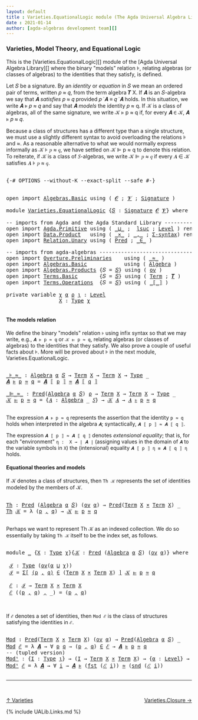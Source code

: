 ```yaml
---
layout: default
title : Varieties.EquationalLogic module (The Agda Universal Algebra Library)
date : 2021-01-14
author: [agda-algebras development team][]
---
```


### <a id="varieties-model-theory-and-equational-logic">Varieties, Model Theory, and Equational Logic</a>

This is the [Varieties.EquationalLogic][] module of the [Agda Universal Algebra Library][] where the binary "models" relation ⊧, relating algebras (or classes of algebras) to the identities that they satisfy, is defined.

Let 𝑆 be a signature. By an *identity* or *equation* in 𝑆 we mean an ordered pair of terms, written 𝑝 ≈ 𝑞, from the term algebra 𝑻 X. If 𝑨 is an 𝑆-algebra we say that 𝑨 *satisfies* 𝑝 ≈ 𝑞 provided 𝑝 ̇ 𝑨 ≡ 𝑞 ̇ 𝑨 holds. In this situation, we write 𝑨 ⊧ 𝑝 ≈ 𝑞 and say that 𝑨 *models* the identity 𝑝 ≈ q. If 𝒦 is a class of algebras, all of the same signature, we write 𝒦 ⊧ p ≈ q if, for every 𝑨 ∈ 𝒦, 𝑨 ⊧ 𝑝 ≈ 𝑞.

Because a class of structures has a different type than a single structure, we must use a slightly different syntax to avoid overloading the relations ⊧ and ≈. As a reasonable alternative to what we would normally express informally as 𝒦 ⊧ 𝑝 ≈ 𝑞, we have settled on 𝒦 ⊫ p ≈ q to denote this relation.  To reiterate, if 𝒦 is a class of 𝑆-algebras, we write 𝒦 ⊫ 𝑝 ≈ 𝑞 if every 𝑨 ∈ 𝒦 satisfies 𝑨 ⊧ 𝑝 ≈ 𝑞.

<pre class="Agda">

<a id="1318" class="Symbol">{-#</a> <a id="1322" class="Keyword">OPTIONS</a> <a id="1330" class="Pragma">--without-K</a> <a id="1342" class="Pragma">--exact-split</a> <a id="1356" class="Pragma">--safe</a> <a id="1363" class="Symbol">#-}</a>


<a id="1369" class="Keyword">open</a> <a id="1374" class="Keyword">import</a> <a id="1381" href="Algebras.Basic.html" class="Module">Algebras.Basic</a> <a id="1396" class="Keyword">using</a> <a id="1402" class="Symbol">(</a> <a id="1404" href="Algebras.Basic.html#1155" class="Generalizable">𝓞</a> <a id="1406" class="Symbol">;</a> <a id="1408" href="Algebras.Basic.html#1157" class="Generalizable">𝓥</a> <a id="1410" class="Symbol">;</a> <a id="1412" href="Algebras.Basic.html#3581" class="Function">Signature</a> <a id="1422" class="Symbol">)</a>

<a id="1425" class="Keyword">module</a> <a id="1432" href="Varieties.EquationalLogic.html" class="Module">Varieties.EquationalLogic</a> <a id="1458" class="Symbol">{</a><a id="1459" href="Varieties.EquationalLogic.html#1459" class="Bound">𝑆</a> <a id="1461" class="Symbol">:</a> <a id="1463" href="Algebras.Basic.html#3581" class="Function">Signature</a> <a id="1473" href="Algebras.Basic.html#1155" class="Generalizable">𝓞</a> <a id="1475" href="Algebras.Basic.html#1157" class="Generalizable">𝓥</a><a id="1476" class="Symbol">}</a> <a id="1478" class="Keyword">where</a>

<a id="1485" class="Comment">-- imports from Agda and the Agda Standard Library -------------------------------------------</a>
<a id="1580" class="Keyword">open</a> <a id="1585" class="Keyword">import</a> <a id="1592" href="Agda.Primitive.html" class="Module">Agda.Primitive</a> <a id="1607" class="Keyword">using</a> <a id="1613" class="Symbol">(</a> <a id="1615" href="Agda.Primitive.html#810" class="Primitive Operator">_⊔_</a> <a id="1619" class="Symbol">;</a>  <a id="1622" href="Agda.Primitive.html#780" class="Primitive">lsuc</a> <a id="1627" class="Symbol">;</a> <a id="1629" href="Agda.Primitive.html#597" class="Postulate">Level</a> <a id="1635" class="Symbol">)</a> <a id="1637" class="Keyword">renaming</a> <a id="1646" class="Symbol">(</a> <a id="1648" href="Agda.Primitive.html#326" class="Primitive">Set</a> <a id="1652" class="Symbol">to</a> <a id="1655" class="Primitive">Type</a> <a id="1660" class="Symbol">)</a>
<a id="1662" class="Keyword">open</a> <a id="1667" class="Keyword">import</a> <a id="1674" href="Data.Product.html" class="Module">Data.Product</a>   <a id="1689" class="Keyword">using</a> <a id="1695" class="Symbol">(</a> <a id="1697" href="Data.Product.html#1167" class="Function Operator">_×_</a> <a id="1701" class="Symbol">;</a> <a id="1703" href="Agda.Builtin.Sigma.html#236" class="InductiveConstructor Operator">_,_</a> <a id="1707" class="Symbol">;</a> <a id="1709" href="Data.Product.html#916" class="Function">Σ-syntax</a><a id="1717" class="Symbol">)</a> <a id="1719" class="Keyword">renaming</a> <a id="1728" class="Symbol">(</a> <a id="1730" href="Agda.Builtin.Sigma.html#252" class="Field">proj₁</a> <a id="1736" class="Symbol">to</a> <a id="1739" class="Field">fst</a> <a id="1743" class="Symbol">;</a> <a id="1745" href="Agda.Builtin.Sigma.html#264" class="Field">proj₂</a> <a id="1751" class="Symbol">to</a> <a id="1754" class="Field">snd</a> <a id="1758" class="Symbol">)</a>
<a id="1760" class="Keyword">open</a> <a id="1765" class="Keyword">import</a> <a id="1772" href="Relation.Unary.html" class="Module">Relation.Unary</a> <a id="1787" class="Keyword">using</a> <a id="1793" class="Symbol">(</a> <a id="1795" href="Relation.Unary.html#1101" class="Function">Pred</a> <a id="1800" class="Symbol">;</a> <a id="1802" href="Relation.Unary.html#1523" class="Function Operator">_∈_</a> <a id="1806" class="Symbol">)</a>

<a id="1809" class="Comment">-- imports from agda-algebras --------------------------------------------------------------</a>
<a id="1902" class="Keyword">open</a> <a id="1907" class="Keyword">import</a> <a id="1914" href="Overture.Preliminaries.html" class="Module">Overture.Preliminaries</a>    <a id="1940" class="Keyword">using</a> <a id="1946" class="Symbol">(</a> <a id="1948" href="Overture.Preliminaries.html#9333" class="Function Operator">_≈_</a> <a id="1952" class="Symbol">)</a>
<a id="1954" class="Keyword">open</a> <a id="1959" class="Keyword">import</a> <a id="1966" href="Algebras.Basic.html" class="Module">Algebras.Basic</a>            <a id="1992" class="Keyword">using</a> <a id="1998" class="Symbol">(</a> <a id="2000" href="Algebras.Basic.html#6023" class="Function">Algebra</a> <a id="2008" class="Symbol">)</a>
<a id="2010" class="Keyword">open</a> <a id="2015" class="Keyword">import</a> <a id="2022" href="Algebras.Products.html" class="Module">Algebras.Products</a> <a id="2040" class="Symbol">{</a><a id="2041" class="Argument">𝑆</a> <a id="2043" class="Symbol">=</a> <a id="2045" href="Varieties.EquationalLogic.html#1459" class="Bound">𝑆</a><a id="2046" class="Symbol">}</a> <a id="2048" class="Keyword">using</a> <a id="2054" class="Symbol">(</a> <a id="2056" href="Algebras.Products.html#3003" class="Function">ov</a> <a id="2059" class="Symbol">)</a>
<a id="2061" class="Keyword">open</a> <a id="2066" class="Keyword">import</a> <a id="2073" href="Terms.Basic.html" class="Module">Terms.Basic</a>       <a id="2091" class="Symbol">{</a><a id="2092" class="Argument">𝑆</a> <a id="2094" class="Symbol">=</a> <a id="2096" href="Varieties.EquationalLogic.html#1459" class="Bound">𝑆</a><a id="2097" class="Symbol">}</a> <a id="2099" class="Keyword">using</a> <a id="2105" class="Symbol">(</a> <a id="2107" href="Terms.Basic.html#1853" class="Datatype">Term</a> <a id="2112" class="Symbol">;</a> <a id="2114" href="Terms.Basic.html#3125" class="Function">𝑻</a> <a id="2116" class="Symbol">)</a>
<a id="2118" class="Keyword">open</a> <a id="2123" class="Keyword">import</a> <a id="2130" href="Terms.Operations.html" class="Module">Terms.Operations</a>  <a id="2148" class="Symbol">{</a><a id="2149" class="Argument">𝑆</a> <a id="2151" class="Symbol">=</a> <a id="2153" href="Varieties.EquationalLogic.html#1459" class="Bound">𝑆</a><a id="2154" class="Symbol">}</a> <a id="2156" class="Keyword">using</a> <a id="2162" class="Symbol">(</a> <a id="2164" href="Terms.Operations.html#2527" class="Function Operator">_⟦_⟧</a> <a id="2169" class="Symbol">)</a>

<a id="2172" class="Keyword">private</a> <a id="2180" class="Keyword">variable</a> <a id="2189" href="Varieties.EquationalLogic.html#2189" class="Generalizable">χ</a> <a id="2191" href="Varieties.EquationalLogic.html#2191" class="Generalizable">α</a> <a id="2193" href="Varieties.EquationalLogic.html#2193" class="Generalizable">ρ</a> <a id="2195" href="Varieties.EquationalLogic.html#2195" class="Generalizable">ι</a> <a id="2197" class="Symbol">:</a> <a id="2199" href="Agda.Primitive.html#597" class="Postulate">Level</a>
                 <a id="2222" href="Varieties.EquationalLogic.html#2222" class="Generalizable">X</a> <a id="2224" class="Symbol">:</a> <a id="2226" href="Varieties.EquationalLogic.html#1655" class="Primitive">Type</a> <a id="2231" href="Varieties.EquationalLogic.html#2189" class="Generalizable">χ</a>

</pre>


#### <a id="the-models-relation">The models relation</a>

We define the binary "models" relation `⊧` using infix syntax so that we may
write, e.g., `𝑨 ⊧ p ≈ q` or `𝒦 ⊫ p ≈ q`, relating algebras (or classes of
algebras) to the identities that they satisfy. We also prove a couple of useful
facts about ⊧.  More will be proved about ⊧ in the next module,
Varieties.EquationalLogic.

<pre class="Agda">

<a id="_⊧_≈_"></a><a id="2642" href="Varieties.EquationalLogic.html#2642" class="Function Operator">_⊧_≈_</a> <a id="2648" class="Symbol">:</a> <a id="2650" href="Algebras.Basic.html#6023" class="Function">Algebra</a> <a id="2658" href="Varieties.EquationalLogic.html#2191" class="Generalizable">α</a> <a id="2660" href="Varieties.EquationalLogic.html#1459" class="Bound">𝑆</a> <a id="2662" class="Symbol">→</a> <a id="2664" href="Terms.Basic.html#1853" class="Datatype">Term</a> <a id="2669" href="Varieties.EquationalLogic.html#2222" class="Generalizable">X</a> <a id="2671" class="Symbol">→</a> <a id="2673" href="Terms.Basic.html#1853" class="Datatype">Term</a> <a id="2678" href="Varieties.EquationalLogic.html#2222" class="Generalizable">X</a> <a id="2680" class="Symbol">→</a> <a id="2682" href="Varieties.EquationalLogic.html#1655" class="Primitive">Type</a> <a id="2687" class="Symbol">_</a>
<a id="2689" href="Varieties.EquationalLogic.html#2689" class="Bound">𝑨</a> <a id="2691" href="Varieties.EquationalLogic.html#2642" class="Function Operator">⊧</a> <a id="2693" href="Varieties.EquationalLogic.html#2693" class="Bound">p</a> <a id="2695" href="Varieties.EquationalLogic.html#2642" class="Function Operator">≈</a> <a id="2697" href="Varieties.EquationalLogic.html#2697" class="Bound">q</a> <a id="2699" class="Symbol">=</a> <a id="2701" href="Varieties.EquationalLogic.html#2689" class="Bound">𝑨</a> <a id="2703" href="Terms.Operations.html#2527" class="Function Operator">⟦</a> <a id="2705" href="Varieties.EquationalLogic.html#2693" class="Bound">p</a> <a id="2707" href="Terms.Operations.html#2527" class="Function Operator">⟧</a> <a id="2709" href="Overture.Preliminaries.html#9333" class="Function Operator">≈</a> <a id="2711" href="Varieties.EquationalLogic.html#2689" class="Bound">𝑨</a> <a id="2713" href="Terms.Operations.html#2527" class="Function Operator">⟦</a> <a id="2715" href="Varieties.EquationalLogic.html#2697" class="Bound">q</a> <a id="2717" href="Terms.Operations.html#2527" class="Function Operator">⟧</a>

<a id="_⊫_≈_"></a><a id="2720" href="Varieties.EquationalLogic.html#2720" class="Function Operator">_⊫_≈_</a> <a id="2726" class="Symbol">:</a> <a id="2728" href="Relation.Unary.html#1101" class="Function">Pred</a><a id="2732" class="Symbol">(</a><a id="2733" href="Algebras.Basic.html#6023" class="Function">Algebra</a> <a id="2741" href="Varieties.EquationalLogic.html#2191" class="Generalizable">α</a> <a id="2743" href="Varieties.EquationalLogic.html#1459" class="Bound">𝑆</a><a id="2744" class="Symbol">)</a> <a id="2746" href="Varieties.EquationalLogic.html#2193" class="Generalizable">ρ</a> <a id="2748" class="Symbol">→</a> <a id="2750" href="Terms.Basic.html#1853" class="Datatype">Term</a> <a id="2755" href="Varieties.EquationalLogic.html#2222" class="Generalizable">X</a> <a id="2757" class="Symbol">→</a> <a id="2759" href="Terms.Basic.html#1853" class="Datatype">Term</a> <a id="2764" href="Varieties.EquationalLogic.html#2222" class="Generalizable">X</a> <a id="2766" class="Symbol">→</a> <a id="2768" href="Varieties.EquationalLogic.html#1655" class="Primitive">Type</a> <a id="2773" class="Symbol">_</a>
<a id="2775" href="Varieties.EquationalLogic.html#2775" class="Bound">𝒦</a> <a id="2777" href="Varieties.EquationalLogic.html#2720" class="Function Operator">⊫</a> <a id="2779" href="Varieties.EquationalLogic.html#2779" class="Bound">p</a> <a id="2781" href="Varieties.EquationalLogic.html#2720" class="Function Operator">≈</a> <a id="2783" href="Varieties.EquationalLogic.html#2783" class="Bound">q</a> <a id="2785" class="Symbol">=</a> <a id="2787" class="Symbol">{</a><a id="2788" href="Varieties.EquationalLogic.html#2788" class="Bound">𝑨</a> <a id="2790" class="Symbol">:</a> <a id="2792" href="Algebras.Basic.html#6023" class="Function">Algebra</a> <a id="2800" class="Symbol">_</a> <a id="2802" href="Varieties.EquationalLogic.html#1459" class="Bound">𝑆</a><a id="2803" class="Symbol">}</a> <a id="2805" class="Symbol">→</a> <a id="2807" href="Varieties.EquationalLogic.html#2775" class="Bound">𝒦</a> <a id="2809" href="Varieties.EquationalLogic.html#2788" class="Bound">𝑨</a> <a id="2811" class="Symbol">→</a> <a id="2813" href="Varieties.EquationalLogic.html#2788" class="Bound">𝑨</a> <a id="2815" href="Varieties.EquationalLogic.html#2642" class="Function Operator">⊧</a> <a id="2817" href="Varieties.EquationalLogic.html#2779" class="Bound">p</a> <a id="2819" href="Varieties.EquationalLogic.html#2642" class="Function Operator">≈</a> <a id="2821" href="Varieties.EquationalLogic.html#2783" class="Bound">q</a>

</pre>

The expression `𝑨 ⊧ p ≈ q` represents the assertion that the identity `p ≈ q`
holds when interpreted in the algebra `𝑨`; syntactically, `𝑨 ⟦ p ⟧ ≈ 𝑨 ⟦ q ⟧`.

The expression `𝑨 ⟦ p ⟧ ≈ 𝑨 ⟦ q ⟧` denotes *extensional equality*; that is,
for each "environment" `η :  X → ∣ 𝑨 ∣` (assigning values in the domain of `𝑨`
to the variable symbols in `X`) the (intensional) equality `𝑨 ⟦ p ⟧ η ≡ 𝑨 ⟦ q ⟧ η`
holds.


#### <a id="equational-theories-and-models">Equational theories and models</a>

If 𝒦 denotes a class of structures, then `Th 𝒦` represents the set of identities
modeled by the members of 𝒦.

<pre class="Agda">

<a id="Th"></a><a id="3446" href="Varieties.EquationalLogic.html#3446" class="Function">Th</a> <a id="3449" class="Symbol">:</a> <a id="3451" href="Relation.Unary.html#1101" class="Function">Pred</a> <a id="3456" class="Symbol">(</a><a id="3457" href="Algebras.Basic.html#6023" class="Function">Algebra</a> <a id="3465" href="Varieties.EquationalLogic.html#2191" class="Generalizable">α</a> <a id="3467" href="Varieties.EquationalLogic.html#1459" class="Bound">𝑆</a><a id="3468" class="Symbol">)</a> <a id="3470" class="Symbol">(</a><a id="3471" href="Algebras.Products.html#3003" class="Function">ov</a> <a id="3474" href="Varieties.EquationalLogic.html#2191" class="Generalizable">α</a><a id="3475" class="Symbol">)</a> <a id="3477" class="Symbol">→</a> <a id="3479" href="Relation.Unary.html#1101" class="Function">Pred</a><a id="3483" class="Symbol">(</a><a id="3484" href="Terms.Basic.html#1853" class="Datatype">Term</a> <a id="3489" href="Varieties.EquationalLogic.html#2222" class="Generalizable">X</a> <a id="3491" href="Data.Product.html#1167" class="Function Operator">×</a> <a id="3493" href="Terms.Basic.html#1853" class="Datatype">Term</a> <a id="3498" href="Varieties.EquationalLogic.html#2222" class="Generalizable">X</a><a id="3499" class="Symbol">)</a> <a id="3501" class="Symbol">_</a>
<a id="3503" href="Varieties.EquationalLogic.html#3446" class="Function">Th</a> <a id="3506" href="Varieties.EquationalLogic.html#3506" class="Bound">𝒦</a> <a id="3508" class="Symbol">=</a> <a id="3510" class="Symbol">λ</a> <a id="3512" class="Symbol">(</a><a id="3513" href="Varieties.EquationalLogic.html#3513" class="Bound">p</a> <a id="3515" href="Agda.Builtin.Sigma.html#236" class="InductiveConstructor Operator">,</a> <a id="3517" href="Varieties.EquationalLogic.html#3517" class="Bound">q</a><a id="3518" class="Symbol">)</a> <a id="3520" class="Symbol">→</a> <a id="3522" href="Varieties.EquationalLogic.html#3506" class="Bound">𝒦</a> <a id="3524" href="Varieties.EquationalLogic.html#2720" class="Function Operator">⊫</a> <a id="3526" href="Varieties.EquationalLogic.html#3513" class="Bound">p</a> <a id="3528" href="Varieties.EquationalLogic.html#2720" class="Function Operator">≈</a> <a id="3530" href="Varieties.EquationalLogic.html#3517" class="Bound">q</a>

</pre>

Perhaps we want to represent Th 𝒦 as an indexed collection.  We do so
essentially by taking `Th 𝒦` itself to be the index set, as follows.

<pre class="Agda">

<a id="3699" class="Keyword">module</a> <a id="3706" href="Varieties.EquationalLogic.html#3706" class="Module">_</a> <a id="3708" class="Symbol">{</a><a id="3709" href="Varieties.EquationalLogic.html#3709" class="Bound">X</a> <a id="3711" class="Symbol">:</a> <a id="3713" href="Varieties.EquationalLogic.html#1655" class="Primitive">Type</a> <a id="3718" href="Varieties.EquationalLogic.html#2189" class="Generalizable">χ</a><a id="3719" class="Symbol">}{</a><a id="3721" href="Varieties.EquationalLogic.html#3721" class="Bound">𝒦</a> <a id="3723" class="Symbol">:</a> <a id="3725" href="Relation.Unary.html#1101" class="Function">Pred</a> <a id="3730" class="Symbol">(</a><a id="3731" href="Algebras.Basic.html#6023" class="Function">Algebra</a> <a id="3739" href="Varieties.EquationalLogic.html#2191" class="Generalizable">α</a> <a id="3741" href="Varieties.EquationalLogic.html#1459" class="Bound">𝑆</a><a id="3742" class="Symbol">)</a> <a id="3744" class="Symbol">(</a><a id="3745" href="Algebras.Products.html#3003" class="Function">ov</a> <a id="3748" href="Varieties.EquationalLogic.html#2191" class="Generalizable">α</a><a id="3749" class="Symbol">)}</a> <a id="3752" class="Keyword">where</a>

 <a id="3760" href="Varieties.EquationalLogic.html#3760" class="Function">ℐ</a> <a id="3762" class="Symbol">:</a> <a id="3764" href="Varieties.EquationalLogic.html#1655" class="Primitive">Type</a> <a id="3769" class="Symbol">(</a><a id="3770" href="Algebras.Products.html#3003" class="Function">ov</a><a id="3772" class="Symbol">(</a><a id="3773" href="Varieties.EquationalLogic.html#3739" class="Bound">α</a> <a id="3775" href="Agda.Primitive.html#810" class="Primitive Operator">⊔</a> <a id="3777" href="Varieties.EquationalLogic.html#3718" class="Bound">χ</a><a id="3778" class="Symbol">))</a>
 <a id="3782" href="Varieties.EquationalLogic.html#3760" class="Function">ℐ</a> <a id="3784" class="Symbol">=</a> <a id="3786" href="Data.Product.html#916" class="Function">Σ[</a> <a id="3789" href="Varieties.EquationalLogic.html#3789" class="Bound">(</a><a id="3790" href="Varieties.EquationalLogic.html#3790" class="Bound">p</a> <a id="3792" href="Agda.Builtin.Sigma.html#236" class="InductiveConstructor Operator">,</a> <a id="3794" href="Varieties.EquationalLogic.html#3794" class="Bound">q</a><a id="3795" href="Varieties.EquationalLogic.html#3789" class="Bound">)</a> <a id="3797" href="Data.Product.html#916" class="Function">∈</a> <a id="3799" class="Symbol">(</a><a id="3800" href="Terms.Basic.html#1853" class="Datatype">Term</a> <a id="3805" href="Varieties.EquationalLogic.html#3709" class="Bound">X</a> <a id="3807" href="Data.Product.html#1167" class="Function Operator">×</a> <a id="3809" href="Terms.Basic.html#1853" class="Datatype">Term</a> <a id="3814" href="Varieties.EquationalLogic.html#3709" class="Bound">X</a><a id="3815" class="Symbol">)</a> <a id="3817" href="Data.Product.html#916" class="Function">]</a> <a id="3819" href="Varieties.EquationalLogic.html#3721" class="Bound">𝒦</a> <a id="3821" href="Varieties.EquationalLogic.html#2720" class="Function Operator">⊫</a> <a id="3823" href="Varieties.EquationalLogic.html#3790" class="Bound">p</a> <a id="3825" href="Varieties.EquationalLogic.html#2720" class="Function Operator">≈</a> <a id="3827" href="Varieties.EquationalLogic.html#3794" class="Bound">q</a>

 <a id="3831" href="Varieties.EquationalLogic.html#3831" class="Function">ℰ</a> <a id="3833" class="Symbol">:</a> <a id="3835" href="Varieties.EquationalLogic.html#3760" class="Function">ℐ</a> <a id="3837" class="Symbol">→</a> <a id="3839" href="Terms.Basic.html#1853" class="Datatype">Term</a> <a id="3844" href="Varieties.EquationalLogic.html#3709" class="Bound">X</a> <a id="3846" href="Data.Product.html#1167" class="Function Operator">×</a> <a id="3848" href="Terms.Basic.html#1853" class="Datatype">Term</a> <a id="3853" href="Varieties.EquationalLogic.html#3709" class="Bound">X</a>
 <a id="3856" href="Varieties.EquationalLogic.html#3831" class="Function">ℰ</a> <a id="3858" class="Symbol">((</a><a id="3860" href="Varieties.EquationalLogic.html#3860" class="Bound">p</a> <a id="3862" href="Agda.Builtin.Sigma.html#236" class="InductiveConstructor Operator">,</a> <a id="3864" href="Varieties.EquationalLogic.html#3864" class="Bound">q</a><a id="3865" class="Symbol">)</a> <a id="3867" href="Agda.Builtin.Sigma.html#236" class="InductiveConstructor Operator">,</a> <a id="3869" class="Symbol">_)</a> <a id="3872" class="Symbol">=</a> <a id="3874" class="Symbol">(</a><a id="3875" href="Varieties.EquationalLogic.html#3860" class="Bound">p</a> <a id="3877" href="Agda.Builtin.Sigma.html#236" class="InductiveConstructor Operator">,</a> <a id="3879" href="Varieties.EquationalLogic.html#3864" class="Bound">q</a><a id="3880" class="Symbol">)</a>


</pre>

If `ℰ` denotes a set of identities, then `Mod ℰ` is the class of structures
satisfying the identities in `ℰ`.

<pre class="Agda">

<a id="Mod"></a><a id="4021" href="Varieties.EquationalLogic.html#4021" class="Function">Mod</a> <a id="4025" class="Symbol">:</a> <a id="4027" href="Relation.Unary.html#1101" class="Function">Pred</a><a id="4031" class="Symbol">(</a><a id="4032" href="Terms.Basic.html#1853" class="Datatype">Term</a> <a id="4037" href="Varieties.EquationalLogic.html#2222" class="Generalizable">X</a> <a id="4039" href="Data.Product.html#1167" class="Function Operator">×</a> <a id="4041" href="Terms.Basic.html#1853" class="Datatype">Term</a> <a id="4046" href="Varieties.EquationalLogic.html#2222" class="Generalizable">X</a><a id="4047" class="Symbol">)</a> <a id="4049" class="Symbol">(</a><a id="4050" href="Algebras.Products.html#3003" class="Function">ov</a> <a id="4053" href="Varieties.EquationalLogic.html#2191" class="Generalizable">α</a><a id="4054" class="Symbol">)</a> <a id="4056" class="Symbol">→</a> <a id="4058" href="Relation.Unary.html#1101" class="Function">Pred</a><a id="4062" class="Symbol">(</a><a id="4063" href="Algebras.Basic.html#6023" class="Function">Algebra</a> <a id="4071" href="Varieties.EquationalLogic.html#2191" class="Generalizable">α</a> <a id="4073" href="Varieties.EquationalLogic.html#1459" class="Bound">𝑆</a><a id="4074" class="Symbol">)</a> <a id="4076" class="Symbol">_</a>
<a id="4078" href="Varieties.EquationalLogic.html#4021" class="Function">Mod</a> <a id="4082" href="Varieties.EquationalLogic.html#4082" class="Bound">ℰ</a> <a id="4084" class="Symbol">=</a> <a id="4086" class="Symbol">λ</a> <a id="4088" href="Varieties.EquationalLogic.html#4088" class="Bound">𝑨</a> <a id="4090" class="Symbol">→</a> <a id="4092" class="Symbol">∀</a> <a id="4094" href="Varieties.EquationalLogic.html#4094" class="Bound">p</a> <a id="4096" href="Varieties.EquationalLogic.html#4096" class="Bound">q</a> <a id="4098" class="Symbol">→</a> <a id="4100" class="Symbol">(</a><a id="4101" href="Varieties.EquationalLogic.html#4094" class="Bound">p</a> <a id="4103" href="Agda.Builtin.Sigma.html#236" class="InductiveConstructor Operator">,</a> <a id="4105" href="Varieties.EquationalLogic.html#4096" class="Bound">q</a><a id="4106" class="Symbol">)</a> <a id="4108" href="Relation.Unary.html#1523" class="Function Operator">∈</a> <a id="4110" href="Varieties.EquationalLogic.html#4082" class="Bound">ℰ</a> <a id="4112" class="Symbol">→</a> <a id="4114" href="Varieties.EquationalLogic.html#4088" class="Bound">𝑨</a> <a id="4116" href="Varieties.EquationalLogic.html#2642" class="Function Operator">⊧</a> <a id="4118" href="Varieties.EquationalLogic.html#4094" class="Bound">p</a> <a id="4120" href="Varieties.EquationalLogic.html#2642" class="Function Operator">≈</a> <a id="4122" href="Varieties.EquationalLogic.html#4096" class="Bound">q</a>
<a id="4124" class="Comment">-- (tupled version)</a>
<a id="Modᵗ"></a><a id="4144" href="Varieties.EquationalLogic.html#4144" class="Function">Modᵗ</a> <a id="4149" class="Symbol">:</a> <a id="4151" class="Symbol">{</a><a id="4152" href="Varieties.EquationalLogic.html#4152" class="Bound">I</a> <a id="4154" class="Symbol">:</a> <a id="4156" href="Varieties.EquationalLogic.html#1655" class="Primitive">Type</a> <a id="4161" href="Varieties.EquationalLogic.html#2195" class="Generalizable">ι</a><a id="4162" class="Symbol">}</a> <a id="4164" class="Symbol">→</a> <a id="4166" class="Symbol">(</a><a id="4167" href="Varieties.EquationalLogic.html#4152" class="Bound">I</a> <a id="4169" class="Symbol">→</a> <a id="4171" href="Terms.Basic.html#1853" class="Datatype">Term</a> <a id="4176" href="Varieties.EquationalLogic.html#2222" class="Generalizable">X</a> <a id="4178" href="Data.Product.html#1167" class="Function Operator">×</a> <a id="4180" href="Terms.Basic.html#1853" class="Datatype">Term</a> <a id="4185" href="Varieties.EquationalLogic.html#2222" class="Generalizable">X</a><a id="4186" class="Symbol">)</a> <a id="4188" class="Symbol">→</a> <a id="4190" class="Symbol">{</a><a id="4191" href="Varieties.EquationalLogic.html#4191" class="Bound">α</a> <a id="4193" class="Symbol">:</a> <a id="4195" href="Agda.Primitive.html#597" class="Postulate">Level</a><a id="4200" class="Symbol">}</a> <a id="4202" class="Symbol">→</a> <a id="4204" href="Relation.Unary.html#1101" class="Function">Pred</a><a id="4208" class="Symbol">(</a><a id="4209" href="Algebras.Basic.html#6023" class="Function">Algebra</a> <a id="4217" href="Varieties.EquationalLogic.html#4191" class="Bound">α</a> <a id="4219" href="Varieties.EquationalLogic.html#1459" class="Bound">𝑆</a><a id="4220" class="Symbol">)</a> <a id="4222" class="Symbol">_</a>
<a id="4224" href="Varieties.EquationalLogic.html#4144" class="Function">Modᵗ</a> <a id="4229" href="Varieties.EquationalLogic.html#4229" class="Bound">ℰ</a> <a id="4231" class="Symbol">=</a> <a id="4233" class="Symbol">λ</a> <a id="4235" href="Varieties.EquationalLogic.html#4235" class="Bound">𝑨</a> <a id="4237" class="Symbol">→</a> <a id="4239" class="Symbol">∀</a> <a id="4241" href="Varieties.EquationalLogic.html#4241" class="Bound">i</a> <a id="4243" class="Symbol">→</a> <a id="4245" href="Varieties.EquationalLogic.html#4235" class="Bound">𝑨</a> <a id="4247" href="Varieties.EquationalLogic.html#2642" class="Function Operator">⊧</a> <a id="4249" class="Symbol">(</a><a id="4250" href="Varieties.EquationalLogic.html#1739" class="Field">fst</a> <a id="4254" class="Symbol">(</a><a id="4255" href="Varieties.EquationalLogic.html#4229" class="Bound">ℰ</a> <a id="4257" href="Varieties.EquationalLogic.html#4241" class="Bound">i</a><a id="4258" class="Symbol">))</a> <a id="4261" href="Varieties.EquationalLogic.html#2642" class="Function Operator">≈</a> <a id="4263" class="Symbol">(</a><a id="4264" href="Varieties.EquationalLogic.html#1754" class="Field">snd</a> <a id="4268" class="Symbol">(</a><a id="4269" href="Varieties.EquationalLogic.html#4229" class="Bound">ℰ</a> <a id="4271" href="Varieties.EquationalLogic.html#4241" class="Bound">i</a><a id="4272" class="Symbol">))</a>

</pre>

-------------------------------------

<br>

[↑ Varieties](Varieties.html)
<span style="float:right;">[Varieties.Closure →](Varieties.Closure.html)</span>

{% include UALib.Links.md %}


[agda-algebras development team]: https://github.com/ualib/agda-algebras#the-agda-algebras-development-team





<!--

  -- open import Relation.Binary.Core using (_⇔_)

  -- ⊧-H : DFunExt → {p q : Term X} → 𝒦 ⊫ p ≈ q ⇔ (∀ 𝑨 φ → 𝑨 ∈ 𝒦 → ∣ φ ∣ ∘ (𝑻 X ⟦ p ⟧) ≡ ∣ φ ∣ ∘(𝑻 X ⟦ q ⟧))
  -- ⊧-H fe {p}{q} = ⊧-H-class-invar fe {p}{q} , ⊧-H-class-coinvar fe {p}{q}


-->
